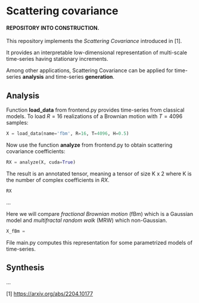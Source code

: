# Scattering covariance

#### REPOSITORY INTO CONSTRUCTION.



This repository implements the *Scattering Covariance* introduced in [1].

It provides an interpretable low-dimensional representation of multi-scale time-series having stationary increments. 

Among other applications, Scattering Covariance can be applied for time-series **analysis** and time-series **generation**. 



## Analysis

Function **load_data** from frontend.py provides time-series from classical models. To load $R=16$ realizations of a Brownian motion with $T=4096$ samples:

```python
X = load_data(name='fbm', R=16, T=4096, H=0.5)
```

 Now use the function **analyze** from frontend.py to obtain scattering covariance coefficients:

```python
RX = analyze(X, cuda=True)
```

The result is an annotated tensor, meaning a tensor of size K x 2 where K is the number of complex coefficients in $RX$. 

```python
RX
```



...



Here we will compare *fractional Brownian motion* (fBm) which is a Gaussian model and *multifractal random walk* (MRW) which non-Gaussian.



```python
X_fBm = 
```



File main.py computes this representation for some parametrized models of time-series. 



## Synthesis

...

[1] https://arxiv.org/abs/2204.10177
